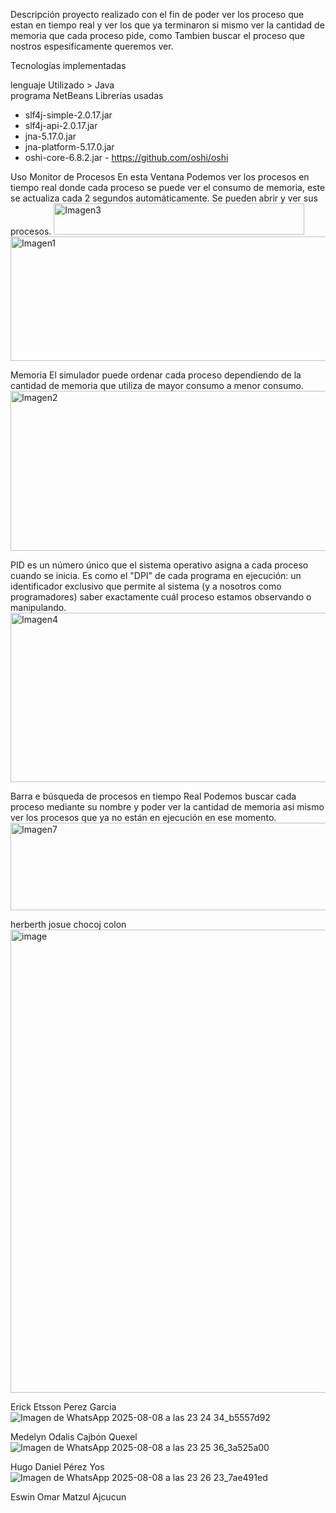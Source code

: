 Descripción
proyecto realizado con el fin de poder ver los proceso que estan en tiempo real y ver los que ya terminaron si mismo ver la cantidad de memoria que cada proceso pide, como Tambien buscar el proceso que nostros espesificamente queremos ver.

Tecnologías implementadas

lenguaje Utilizado > 
Java  
programa 
NetBeans
Librerías usadas
- slf4j-simple-2.0.17.jar
- slf4j-api-2.0.17.jar
- jna-5.17.0.jar
- jna-platform-5.17.0.jar
- oshi-core-6.8.2.jar - https://github.com/oshi/oshi

Uso
Monitor de Procesos
En esta Ventana Podemos ver los procesos en tiempo real donde cada proceso se puede ver el consumo de memoria, este se actualiza cada 2 segundos automáticamente. Se pueden abrir y ver sus procesos.
<img width="401" height="50" alt="Imagen3" src="https://github.com/user-attachments/assets/93c24a0d-cf91-479a-adf0-d49957ccaae8" />
<img width="589" height="199" alt="Imagen1" src="https://github.com/user-attachments/assets/c2d92b09-18a3-4d4e-8276-3a3308cb98f3" />

Memoria
El simulador puede ordenar cada proceso dependiendo de la cantidad de memoria que utiliza de mayor consumo a menor consumo.
<img width="589" height="256" alt="Imagen2" src="https://github.com/user-attachments/assets/4e4e1b9a-df93-4f36-bf08-f3cb3d54b58b" />

PID
es un número único que el sistema operativo asigna a cada proceso cuando se inicia. Es como el "DPI" de cada programa en ejecución: un identificador exclusivo que permite al sistema (y a nosotros como programadores) saber exactamente cuál proceso estamos observando o manipulando.
<img width="525" height="271" alt="Imagen4" src="https://github.com/user-attachments/assets/87802171-28d5-48b8-ac50-fc8a3209c1c9" />

Barra e búsqueda de procesos en tiempo Real
Podemos buscar cada proceso mediante su nombre y poder ver la cantidad de memoria asi mismo ver los procesos que ya no están en ejecución en ese momento.
 <img width="589" height="140" alt="Imagen7" src="https://github.com/user-attachments/assets/c31c0f17-c024-4797-9bd7-ba45b6c9d22a" />


herberth josue chocoj colon
<img width="836" height="741" alt="image" src="https://github.com/user-attachments/assets/900a170f-8bbc-4e1a-93e4-24d717d09e76" />


Erick Etsson Perez Garcia 
![Imagen de WhatsApp 2025-08-08 a las 23 24 34_b5557d92](https://github.com/user-attachments/assets/0b0d4149-1798-4aaa-a99a-8a32ae92dd3c)

Medelyn Odalis Cajbón Quexel
![Imagen de WhatsApp 2025-08-08 a las 23 25 36_3a525a00](https://github.com/user-attachments/assets/09a3af85-a210-4b9d-bfbe-9c4ded6798c4)

Hugo Daniel Pérez Yos
![Imagen de WhatsApp 2025-08-08 a las 23 26 23_7ae491ed](https://github.com/user-attachments/assets/7949944e-ed01-4b12-b6be-4576d720430d)

Eswin Omar Matzul Ajcucun

